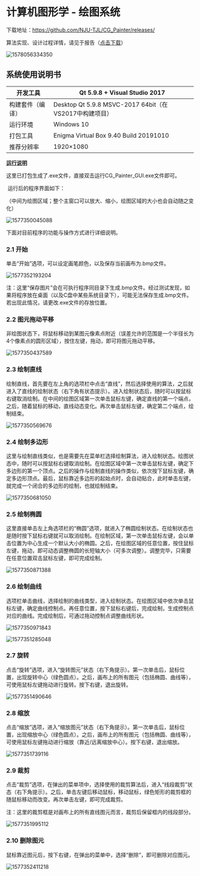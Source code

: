 # 计算机图形学 - 绘图系统

下载地址：https://github.com/NJU-TJL/CG_Painter/releases/

算法实现、设计过程详情，请见于报告（[点击下载](https://github.com/NJU-TJL/CG_Painter/raw/master/doc/%E8%AE%A1%E7%AE%97%E6%9C%BA%E5%9B%BE%E5%BD%A2%E5%AD%A6%20%E7%BB%98%E5%9B%BE%E7%B3%BB%E7%BB%9F_%E8%AE%BE%E8%AE%A1%E6%8A%A5%E5%91%8A.pdf)）

![1578056334350](image.assets/1578056334350.png)



## 系统使用说明书

| 开发工具         | Qt 5.9.8 + Visual Studio 2017                          |
| ---------------- | ------------------------------------------------------ |
| 构建套件（编译） | Desktop Qt 5.9.8 MSVC-2017 64bit（在VS2017中构建项目） |
| 运行环境         | Windows 10                                             |
| 打包工具         | Enigma Virtual Box 9.40 Build 20191010                 |
| 推荐分辨率       | 1920×1080                                              |

**<u>运行说明</u>** 

​		这里已打包生成了.exe文件，直接双击运行CG_Painter_GUI.exe文件即可。

​		运行后的程序界面如下：

（中间为绘图区域；整个主窗口可以放大、缩小，绘图区域的大小也会自动随之变化）

![1577350045088](image.assets/1577350045088.png)


下面对目前程序的功能与操作方式进行详细说明。

### 2.1 开始

单击“开始”选项，可以设定画笔颜色，以及保存当前画布为.bmp文件。

![1577352193204](image.assets/1577352193204.png)

注：这里“保存图片”会在可执行程序同目录下生成.bmp文件。经过测试发现，如果将程序放在桌面（以及C盘中某些系统目录下），可能无法保存生成.bmp文件。若出现此情况，请更改.exe文件的存放位置。

### 2.2 图元拖动平移

非绘图状态下，将鼠标移动到某图元像素点附近（误差允许的范围是一个半径长为4个像素点的圆形区域），按住左键，拖动，即可将图元拖动平移。

![1577350437589](image.assets/1577350437589.png)

### 2.3 绘制直线

绘制直线，首先要在左上角的选项栏中点击“直线”，然后选择使用的算法，之后就进入了直线的绘制状态（右下角有状态提示）。进入绘制状态后，随时可以按鼠标右键取消绘制。在中间的绘图区域第一次单击鼠标左键，确定直线的第一个端点，之后，随着鼠标的移动，直线动态变化。再次单击鼠标左键，确定第二个端点，绘制结束。

![1577350569676](image.assets/1577350569676.png)

### 2.4 绘制多边形

这里与绘制直线类似，也是需要先在菜单栏选择绘制算法，进入绘制状态。绘图状态中，随时可以按鼠标右键取消绘制。在绘图区域中第一次单击鼠标左键，确定下多边形的第一个顶点。之后的操作与绘制直线的操作类似，依次按下鼠标左键，确定多边形顶点。最后，鼠标靠近多边形的起始点时，会自动贴合，此时单击左键，就完成一个闭合的多边形的绘制，也就绘制结束。

![1577350681050](image.assets/1577350681050.png)

### 2.5 绘制椭圆

这里直接单击左上角选项栏的“椭圆”选项，就进入了椭圆绘制状态。在绘制状态也是随时按下鼠标右键就可以取消绘制。在绘制区域，第一次单击鼠标左键，会以单击位置为中心生成一个默认大小的椭圆。之后，在绘图区域的任意位置，按住鼠标左键，拖动，即可动态调整椭圆的长短轴大小（可多次调整）。调整完毕，只需要在任意位置双击鼠标左键，即可完成绘制。

![1577350871388](image.assets/1577350871388.png)

### 2.6 绘制曲线

选项栏单击曲线，选择绘制的曲线类型，进入绘制状态。在绘图区域中依次单击鼠标左键，确定曲线控制点。再任意位置，按下鼠标右键后，完成绘制，生成控制点对应的曲线。完成绘制后，可通过拖动控制点调整曲线形状。

![1577350971843](image.assets/1577350971843.png)

![1577351285048](image.assets/1577351285048.png)

### 2.7 旋转

点击“旋转”选项，进入“旋转图元”状态（右下角提示）。第一次单击后，鼠标位置，出现旋转中心（绿色圆点）。之后，画布上的所有图元（包括椭圆、曲线等），可使用鼠标左键拖动进行旋转。按下右键，退出旋转。

![1577351490646](image.assets/1577351490646.png)

### 2.8 缩放

点击“缩放”选项，进入“缩放图元”状态（右下角提示）。第一次单击后，鼠标位置，出现缩放中心（绿色圆点）。之后，画布上的所有图元（包括椭圆、曲线等），可使用鼠标左键拖动进行缩放（靠近/远离缩放中心）。按下右键，退出缩放。

![1577351739116](image.assets/1577351739116.png)

### 2.9 裁剪

点击“裁剪”选项，在弹出的菜单项中，选择使用的裁剪算法后，进入“线段裁剪”状态（右下角提示）。之后，单击左键后移动鼠标，移动鼠标，绿色矩形的裁剪框的随鼠标移动而改变。再次单击左键，即可完成裁剪。

注：这里的裁剪框是对画布上的所有直线图元而言，裁剪后保留框内的线段部分。

![1577351995112](image.assets/1577351995112.png)

### 2.10 删除图元

鼠标靠近图元后，按下右键，在弹出的菜单中，选择“删除”，即可删除对应图元。

![1577352411218](image.assets/1577352411218.png)
